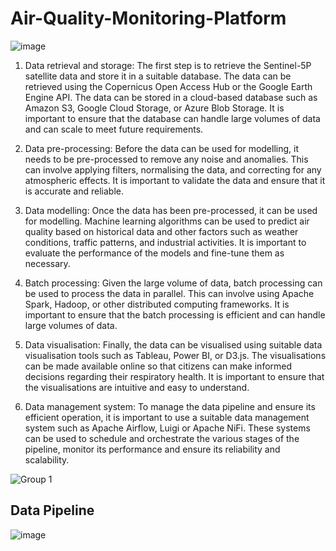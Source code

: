 # Air-Quality-Monitoring-Platform

![image](https://user-images.githubusercontent.com/96500221/236255712-95410790-69b8-46d6-a356-9169c6b8213c.png)


1. Data retrieval and storage: The first step is to retrieve the Sentinel-5P satellite data and store it in a suitable database. The data can be retrieved using the Copernicus Open Access Hub or the Google Earth Engine API. The data can be stored in a cloud-based database such as Amazon S3, Google Cloud Storage, or Azure Blob Storage. It is important to ensure that the database can handle large volumes of data and can scale to meet future requirements.

2. Data pre-processing: Before the data can be used for modelling, it needs to be pre-processed to remove any noise and anomalies. This can involve applying filters, normalising the data, and correcting for any atmospheric effects. It is important to validate the data and ensure that it is accurate and reliable.

3. Data modelling: Once the data has been pre-processed, it can be used for modelling. Machine learning algorithms can be used to predict air quality based on historical data and other factors such as weather conditions, traffic patterns, and industrial activities. It is important to evaluate the performance of the models and fine-tune them as necessary.

4. Batch processing: Given the large volume of data, batch processing can be used to process the data in parallel. This can involve using Apache Spark, Hadoop, or other distributed computing frameworks. It is important to ensure that the batch processing is efficient and can handle large volumes of data.

5. Data visualisation: Finally, the data can be visualised using suitable data visualisation tools such as Tableau, Power BI, or D3.js. The visualisations can be made available online so that citizens can make informed decisions regarding their respiratory health. It is important to ensure that the visualisations are intuitive and easy to understand.

6. Data management system: To manage the data pipeline and ensure its efficient operation, it is important to use a suitable data management system such as Apache Airflow, Luigi or Apache NiFi. These systems can be used to schedule and orchestrate the various stages of the pipeline, monitor its performance and ensure its reliability and scalability.



![Group 1](https://user-images.githubusercontent.com/127101611/236421144-531d173c-d87a-490f-aafe-034ef11c0640.png)

## Data Pipeline

![image](https://user-images.githubusercontent.com/96500221/236688855-01757c5f-44fd-4025-92ff-5aa5d8cd20db.png)




